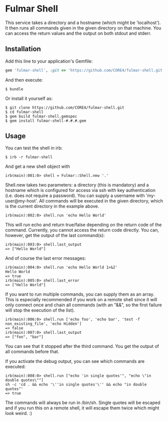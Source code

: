 # Fulmar Shell

This service takes a directory and a hostname (which might be 'localhost'). It then runs all commands given
in the given directory on that machine. You can access the return values and the output on both stdout and stderr.

## Installation

Add this line to your application's Gemfile:

```ruby
gem 'fulmar-shell', :git => 'https://github.com/CORE4/fulmar-shell.git'
```

And then execute:

    $ bundle

Or install it yourself as:

    $ git clone https://github.com/CORE4/fulmar-shell.git
    $ cd fulmar-shell
    $ gem build fulmar-shell.gemspec
    $ gem install fulmar-shell-#.#.#.gem

## Usage

You can test the shell in irb:

    $ irb -r fulmar-shell

And get a new shell object with

    irb(main):001:0> shell = Fulmar::Shell.new '.'

Shell.new takes two parameters: a directory (this is mandatory) and a hostname which is configured for
access via ssh with key authentication (i.e. does not require a password). You can supply a username with
'my-user@my-host'.
All commands will be executed in the given directory, which is the current directory in the example above.

    irb(main):002:0> shell.run 'echo Hello World'

This will run echo and return true/false depending on the return code of the command. Currently, you cannot
access the return code directly. You can, however, get the output of the last command(s):

    irb(main):003:0> shell.last_output
    => ["Hello World"]

And of course the last error messages:

    irb(main):004:0> shell.run 'echo Hello World 1>&2'
    Hello World
    => true
    irb(main):005:0> shell.last_error
    => ["Hello World"]

If you want to run multiple commands, you can supply them as an array. This is especially recommended if
you work on a remote shell since it will only connect once and chain all commands (with an "&&", so the first
failure will stop the execution of the list).

    irb(main):006:0> shell.run ['echo foo', 'echo bar', 'test -f non_existing_file', 'echo Hidden']
    => false
    irb(main):007:0> shell.last_output
    => ["foo", "bar"]

You can see that it stopped after the third command. You get the output of all commands before that.

If you activate the debug output, you can see which commands are executed:

    irb(main):008:0> shell.run ["echo 'in single quotes'", "echo \"in double quotes\""]
    sh -c 'cd . && echo '\''in single quotes'\'' && echo "in double quotes"'
    => true

The commands will always be run in /bin/sh. Single quotes will be escaped and if you run this on a remote shell,
it will escape them twice which might look weird. :)